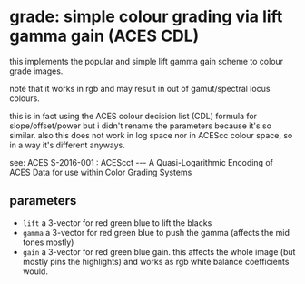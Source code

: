 # grade: simple colour grading via lift gamma gain (ACES CDL)

this implements the popular and simple lift gamma gain scheme
to colour grade images.

note that it works in rgb and may result in out of gamut/spectral
locus colours.

this is in fact using the ACES colour decision list (CDL) formula for
slope/offset/power but i didn't rename the parameters because it's so similar.
also this does not work in log space nor in ACEScc colour space, so in a way
it's different anyways.

see: ACES S-2016-001 : ACEScct --- A Quasi-Logarithmic Encoding of ACES Data for use within Color Grading Systems

## parameters

* `lift` a 3-vector for red green blue to lift the blacks
* `gamma` a 3-vector for red green blue to push the gamma (affects the mid tones mostly)
* `gain` a 3-vector for red green blue gain. this affects the whole image (but mostly pins the highlights) and works as rgb white balance coefficients would.
